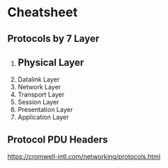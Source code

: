 Cheatsheet
==========

## Protocols by 7 Layer
1. Physical Layer
    - 
2. Datalink Layer
3. Network Layer
4. Transport Layer
5. Session Layer
6. Presentation Layer
7. Application Layer

## Protocol PDU Headers
https://cromwell-intl.com/networking/protocols.html